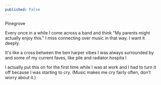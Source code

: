 ```yaml
---
published: False
---
```



Pinegrove 

Every once in a while I come across a band and think "My parents might actually enjoy this." I miss connecting over music in that way. I want it deeply. 

It's like a cross between the ben harper vibes I was always surrounded by and some of my current faves, like pile and radiator hospita l

I actually put this on for the first time while I was at work and I had to turn it off because I was starting to cry. (Music makes me cry fairly often, don't worry about it.)